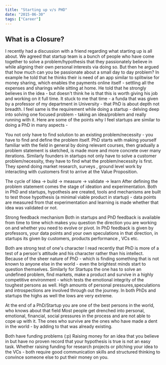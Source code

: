 ```yaml
---
title: "Starting up v/s PHD"
date: "2015-06-30"
tags: ["Career"]
---
```


## What is a Closure?

I recently had a discussion with a friend regarding what starting up is all about. We agreed that startup team is a bunch of people who have come together to solve a problem/hypothesis that they passionately believe in while aligning their own personal interests via doing so. But then he argued that how much can you be passionate about a small day to day problem? In example he told that he thinks their is need of an app similar to splitwise for money sharing, which enables the payments online itself - settling all the expenses and sharings while sitting at home. He told that he strongly believes in the idea - but doesn't think he is that this is worth giving his job and working on it full time. It stuck to me that time - a funda that was given by a professor of my department in University - that PhD is about depth not breadth. I feel same is the requirement while doing a startup - delving deep into solving one focused problem - taking an idea/problem and really running with it. Here are some of the points why I feel startups are similar to doing a PhD in many aspects -

You not only have to find solution to an existing problem/necessity - you have to find and define the problem itself. PhD starts with making yourself familiar with the field in general by doing relevant courses, then gradually a problem statement is sketched, is made more and more concrete over many iterations. Similarly founders in startups not only have to solve a customer problem/necessity, they have to find what the problem/necessity is first. They spend doing market research, surveys , ground level work by interacting with customers first to arrive at the Value Proposition.  

The cycle of Idea -> build -> measure -> validate -> learn After defining the problem statement comes the stage of ideation and experimentation. Both in PhD and startups, hypothesis are created, tools and mechanisms are built to test those hypothesis (a minimal viable product in startup) - data points are measured from that experimentation and learning is made whether that idea was validated or not.

Strong feedback mechanism Both in startups and PhD feedback is available from time to time which makes you question the direction you are working on and whether you need to evolve or pivot. In PhD feedback is given by professors, your data points and your own speculations in that direction, in startups its given by customers, products performance , VCs etc. 

Both are strong test of one's character I read recently that PhD is more of a test of a person's attitude and his character rather than his intellect. Because of the sheer nature of PhD - which is finding something that is not known to anyone else in the world - even the brightest minds start to question themselves. Similarly for Startups the one has to solve an undefined problem, find markets, make a product and survive in a highly competitive environment - which tests the emotional integrity of the toughest persons as well. High amounts of personal pressures,speculations and introspections are involved through out the journey. In both PhDs and startups the highs as well the lows are very extreme. 

At the end of a PhD/Startup you are one of the best persons in the world, who knows about that field  Most people get drenched into personal, emotional, financial, social pressures in the process and are not able to cope up with it. The ones who survive are the ones who have made a dent in the world - by adding to that was already existing.

Both have funding problems (:p) Raising money for an idea that you believe in but have no proven record that your hypothesis is true is not an easy task. Whether raising funding for research projects or pitching your idea to the VCs - both require good communication skills and structured thinking to convince someone else to put their money on you.  

